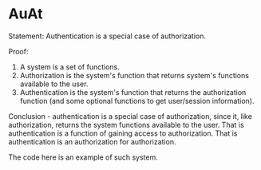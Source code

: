 # AuAt

Statement: Authentication is a special case of authorization.

Proof:
1. A system is a set of functions.
2. Authorization is the system's function that returns system's functions available to the user.
3. Authentication is the system's function that returns the authorization function (and some optional functions to get user/session information).

Conclusion - authentication is a special case of authorization, since it, like authorization, returns the system functions available to the user. That is authentication is a function of gaining access to authorization. That is authentication is an authorization for authorization.

The code here is an example of such system.
